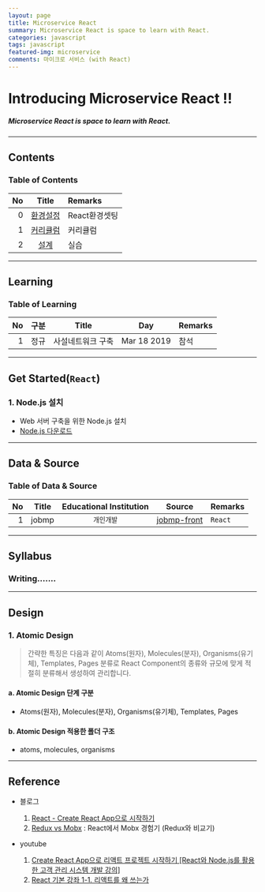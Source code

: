 ```yaml
---
layout: page
title: Microservice React
summary: Microservice React is space to learn with React.
categories: javascript
tags: javascript
featured-img: microservice
comments: 마이크로 서비스 (with React)
---
```


# Introducing Microservice React !!

#####  Microservice React is space to learn with React.

---

## Contents

### Table of Contents

|No|Title|Remarks|
|-:|:--:|:--|
|0|[환경설정](#install)|React환경셋팅|
|1|[커리큘럼](#syllabus)|커리큘럼 |
|2|[설계](#design)|실습|

---

## Learning

### Table of Learning

|No|구분|Title|Day|Remarks|
|-:|:-:|:--:|:-:|:--|
|1|정규|사설네트워크 구축|Mar 18 2019|참석|

---

<a name="install"/>

## Get Started(`React`)

### 1. Node.js 설치

* Web 서버 구축을 위한 Node.js 설치
* [Node.js 다운로드](https://nodejs.org/ko/download/)

---

## Data & Source

### Table of Data & Source

|No|Title|Educational Institution|Source|Remarks|
|-:|:--:|:--:|:--:|:-|
|1|jobmp|<small>개인개발</small>|[jobmp-front](https://github.com/shpimit/jobmp-front)|`React`|

---

## Syllabus

### Writing.......

---

## Design

### 1. Atomic Design

> 간략한 특징은 다음과 같이 Atoms(원자), Molecules(분자), Organisms(유기체), Templates, Pages 분류로 React Component의 종류와 규모에 맞게 적절히 분류해서 생성하여 관리합니다.

#### a. Atomic Design 단계 구분

* Atoms(원자), Molecules(분자), Organisms(유기체), Templates, Pages

#### b. Atomic Design 적용한 폴더 구조

* atoms, molecules, organisms

---

## Reference

* 블로그
  1. [React - Create React App으로 시작하기](https://ndb796.tistory.com/211?category=1030599)
  2. [Redux vs Mobx](https://woowabros.github.io/experience/2019/01/02/kimcj-react-mobx.html) : React에서 Mobx 경험기 (Redux와 비교기)

* youtube
  1. [Create React App으로 리액트 프로젝트 시작하기 [React와 Node.js를 활용한 고객 관리 시스템 개발 강의]](https://youtu.be/_yEH9mczm3g)
  2. [React 기본 강좌 1-1. 리액트를 왜 쓰는가](https://youtu.be/V3QsSrldHqI)